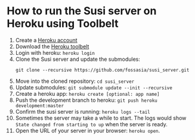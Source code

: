 # How to run the Susi server on Heroku using Toolbelt

1. Create a [Heroku account](https://www.heroku.com/)
2. Download the [Heroku toolbelt](https://toolbelt.heroku.com/)
3. Login with heroku: `heroku login`
4. Clone the Susi server and update the submodules: 
	```
	git clone --recursive https://github.com/fossasia/susi_server.git
	```
5. Move into the cloned repository: `cd susi_server`
6. Update submodules: `git submodule update --init --recursive`
7. Create a heroku app: `heroku create [optional: app name]`
8. Push the development branch to heroku: `git push heroku development:master`
9. Confirm the susi server is running: `heroku logs --tail`
10. Sometimes the server may take a while to start. The logs would show `State changed from starting to up` when the server is ready.
11. Open the URL of your server in your browser: `heroku open`.

